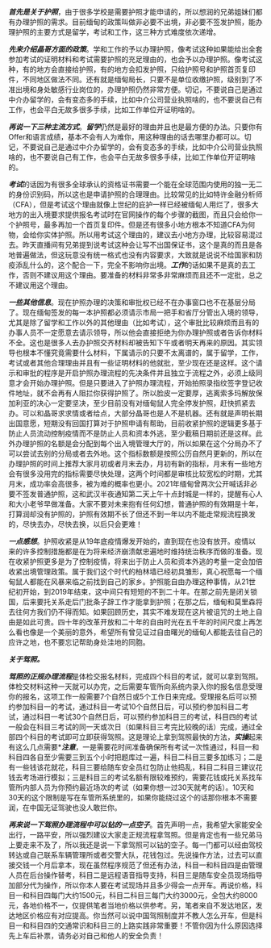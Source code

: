 ***首先是关于护照***，由于很多学校是需要护照才能申请的，所以想润的兄弟姐妹们都有办理护照的需求。目前缅甸的政策叫做非必要不出境，非必要不签发护照，能办理护照的主要方式是留学，考试和工作，这三种方式难度依次递增。

***先来介绍晶哥方面的政策***。学和工作的予以办理护照，像考试这种如果能给出全套参加考试的证明材料和考试需要护照的充足理由的，也会予以办理护照。像考试这种，有的地方会直接给护照，有的地方会扣发护照，只给护照号和护照首页复印件，不同地区做法不同。还有就是缅甸局长，只要不是单位收缴护照，级别到了不准出境和身处敏感行业岗位的，办理护照仍然非常方便。切记，不要说自己是通过中介办留学的，会有变态多的手续，比如中介公司营业执照啥的，也不要说自己有工作，也会平白无故多很多手续，比如工作单位开证明啥的。

***再说一下三种主流方式***。***留学***仍然是最好的理由并且也是最方便的办法。只要你有Offer和语言成绩，基本不会有人为难你，用这种理由的话去哪里办都可以。切记，不要说自己是通过中介办留学的，会有变态多的手续，比如中介公司营业执照啥的，也不要说自己有工作，也会平白无故多很多手续，比如工作单位开证明啥的。

***考试***的话因为有很多全球承认的资格证书需要一个能在全球范围内使用的独一无二的身份识别码，所以这也是申请护照的合理理由。比较常见的比如特许金融分析师（CFA），但是考试这个理由就像上世纪的庇护一样已经被缅甸人用烂了，很多大地方的出入境要求提供报名考试时在官网操作的每个步骤的截图，而且只会给你一个护照号，最多再加一个首页复印件。但是还有很多小地方根本不知道CFA为何物，会给你实体护照。所以用考试这个理由的，建议去小地方办理，比较容易混过去。昨天直播间有兄弟提到说考试这种会让写不出国保证书，这个是真的而且是各地普遍做法，但这玩意没有统一格式也没有内容要求，大致就是说说不给国家和防疫添乱什么的，这个配合一下，完全不影响你出境。***工作***的话如果不是真的去工作，否则不建议用这个理由。要准备的材料非常多非常麻烦而且还不一定批，总之不建议用这个理由。

***一些其他信息***。现在护照办理的决策和审批权已经不在办事窗口也不在基层分局了。现在缅甸签发的每一本护照都必须请示市局一把手和省厅分管出入境的领导，尤其是除了留学和工作以外的其他理由（比如考试），这个审批比较麻烦而且有的办事人员不一定愿意去请示领导，所以他会直接拒绝为你办理护照或者告诉你材料不全。这也是很多人去办护照交齐材料却被告知下午或者明天再来的原因。其实领导也根本不懂究竟需要什么材料，下属请示的只要不太离谱的，属于留学，工作，考试或者其他合理理由并且有一些证明材料的他就批，至少现在还是这样。这个请示和审批的程序是开启护照办理流程的先决条件并且独立于流程之外，必须上级同意才会开始办理护照。但是只要进入了护照办理流程，开始拍照录指纹签字登记收件地址，就不会再有人阻拦你获得护照了。所以脸皮一定要厚，逃离索多玛解放保加利亚的决心一定要坚决，至少目前没有对缅甸鼠人完全停发护照，赶快抓紧去办。可以和晶哥求求情或者给点，大部分晶哥也是人不是机器。还有就是声明长期出国意愿，短期没有回国打算对于护照申请有帮助，目前收紧护照的逻辑更多基于防止人员流动控制疫情而不是防止人员和资本外逃，至少截稿日期前还是这样。此外办理护照的名额是会分配到每个出入境管理大厅的，所以如果在这个分局办不了可以尝试去别的分局或者去外地。这个指标数额是按照公历自然月更新的，所以在办理护照的时间上推荐大家月初或者月末去办，月初有新的指标，月末有一些地方会有很多没用完的指标需要尽快处理，这两个时间都是审核比较宽松的时期，尤其月末，成功率会高很多，被为难的概率也更小。2021年缅甸曾两次公开喊话非必要不签发普通护照，这和武汉半夜通知第二天上午十点封城是一样的，提醒有心人和大小老爷早做准备。大家不要对未来抱有任何幻想，普通护照的有效期是十年，打算润却没有护照的，护照有效期不长了但还不到一年以内不能走常规流程换发的，尽快去办，尽快去换，以后只会更难！

***一点感想***。护照收紧是从19年底疫情爆发开始的，直到现在也没有放开。疫情以来的许多控制措施都是在为将来经济崩溃献忠遍地时维持统治秩序而做的准备。现在收紧护照更多是为了控制疫情，将来出于防止人员和资本外逃的考量一定会加倍收紧出境管理政策。属于我们这个时代的柏林墙已经初具雏形，真心祝愿每一个缅甸鼠人都能在风暴来临之前找到自己的家乡。护照能自由办理这种事情，从21世纪初开始，到2019年结束，这中间只有短短的不到二十年。在那之前先是闭关锁国，后来要托关系走后门批条子辞工作才能拿到护照；在那之后，缅甸和莫里森将去往何方我们仍不得而知。如果回顾历史，其实不难发现在这片被诅咒的土地上自由是如此可贵。四十年的改革开放和二十年的自由时光在五千年的时间尺度上再怎么看也像是一个美丽的意外，希望所有曾见证过自由曙光的缅甸人都能去往自己的应许之地，也不要忘记帮助身处洼地的同胞。

***关于驾照。***

***驾照的正规办理流程***是体检交报名材料，完成四个科目的考试，就可以拿到驾照。体检交材料这种一天就可以办完，之后需要车管所向系统内录入你的报名信息受理你的报名，这项工作一般需要7个自然日或5个工作日来完成。受理报名后可以预约参加科目一的考试，通过科目一考试10个自然日后，可以预约参加科目二考试，通过科目一考试30个自然日后，可以预约参加科目三的考试，科目四的考试一般会在科目三考试的同一天或次日（如果科目三考完比较晚的话）完成，通过全部四个科目的考试即可立即获得驾照。这是理论上拿到驾照最快的方法，***实操***起来有这么几点需要****注意***，一是需要花时间准备确保所有考试一次性通过，科目一和科目四各自至少需要三到五个小时把题库过一遍，科目二科目三要多加练习；二是有一些钱该花就花，科目三要给随车安全员红包防止他捣乱，科目二科目三建议花钱去考场进行模拟；三是科目三的考试名额有限较难预约，需要花钱或托关系找车管所内部人员为你预约最近场次的考试（如果你想一过30天就考的话）。10天和30天的这个限制是写在车管所系统里的，如果你能绕过这个的话那你根本不需要润，在中国无证驾驶也没人敢拦你。

***再来说一下驾照办理流程中可以钻的一点空子***。首先声明一点，我希望大家能安全出行，一路平安，所以强烈建议大家走正规流程拿驾照。但是肯定也有一些兄弟马上要走来不及了，所以我还是说一下拿驾照可以钻的空子。每一门都可以经由驾校转达或自己联系车辆管理所或者交警大队，花钱包过。先说操作方法，过去可以直接交钱一个月后拿本，现在虽然程序规范了但还有办法，科目一和科目四是由管理人员在后台操作替考，科目二是远程语音指导支持，科目三是随车安全员现场指导加部分代为操作，所以你本人要在考试现场并且多少得会一点开车。再说价格，科目一和科目四每门大约1500元，科目二科目三每门大约3000元，全包大约8000元，各地价格不一，仅提供笔者当地价格以供参考。另，笔者来自不发达地区，发达地区价格应有对应提高。你当然可以说中国驾照制度并不教人怎么开车，但是科目一和科目四的交通常识和科目三的上路实践非常重要！不管你因为什么原因选择先上车后补票，请务必对自己和他人的安全负责！